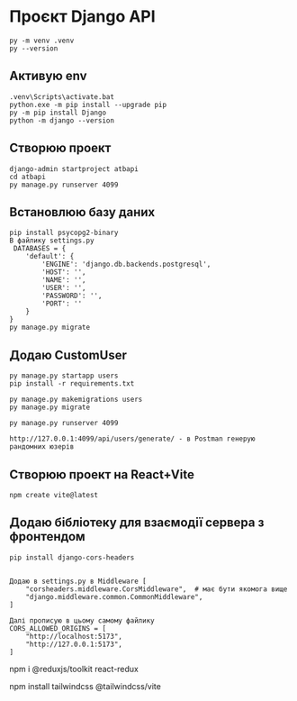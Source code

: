# Проєкт Django API
```
py -m venv .venv
py --version
```

## Активую env
```
.venv\Scripts\activate.bat
python.exe -m pip install --upgrade pip
py -m pip install Django
python -m django --version
```

## Створюю проект
```
django-admin startproject atbapi
cd atbapi
py manage.py runserver 4099
```

## Встановлюю базу даних
```
pip install psycopg2-binary
В файлику settings.py 
 DATABASES = {
    'default': {
        'ENGINE': 'django.db.backends.postgresql',
        'HOST': '',
        'NAME': '',
        'USER': '',
        'PASSWORD': '',
        'PORT': ''
    }
}
py manage.py migrate
```

## Додаю CustomUser
```
py manage.py startapp users
pip install -r requirements.txt

py manage.py makemigrations users
py manage.py migrate

py manage.py runserver 4099

http://127.0.0.1:4099/api/users/generate/ - в Postman генерую рандомних юзерів
```

## Створюю проект на React+Vite
```
npm create vite@latest
```


## Додаю бібліотеку для взаємодії сервера з фронтендом
```
pip install django-cors-headers


Додаю в settings.py в Middleware [
    "corsheaders.middleware.CorsMiddleware",  # має бути якомога вище
    "django.middleware.common.CommonMiddleware",
]

Далі прописую в цьому самому файлику 
CORS_ALLOWED_ORIGINS = [
    "http://localhost:5173",
    "http://127.0.0.1:5173",
]
```


npm i @reduxjs/toolkit react-redux 

npm install tailwindcss @tailwindcss/vite